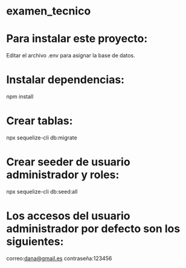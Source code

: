 # examen_tecnico

# Para instalar este proyecto:
Editar el archivo .env para asignar la base de datos.
# Instalar dependencias:
npm install
# Crear tablas:
npx sequelize-cli db:migrate
# Crear seeder de usuario administrador y roles:
npx sequelize-cli db:seed:all
# Los accesos del usuario administrador por defecto son los siguientes:
correo:dana@gmail.es
contraseña:123456
